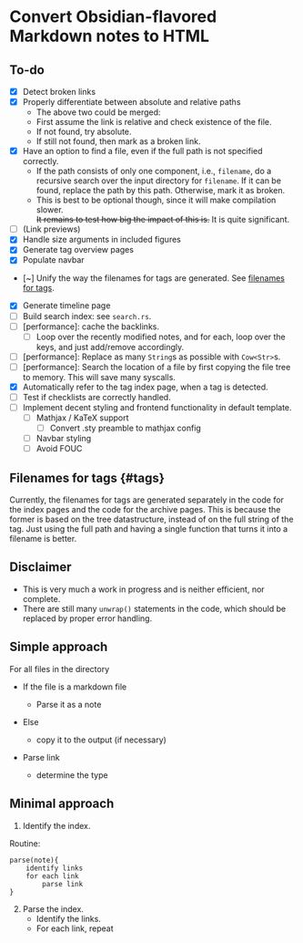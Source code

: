 # Convert Obsidian-flavored Markdown notes to HTML

## To-do 
- [x] Detect broken links
- [x] Properly differentiate between absolute and relative paths
    - The above two could be merged:
    -   First assume the link is relative and check existence of the file. 
    -   If not found, try absolute. 
    -   If still not found, then mark as a broken link.
- [x] Have an option to find a file, even if the full path is not specified correctly. 
    - If the path consists of only one component, i.e., `filename`, do a recursive search over the input directory for `filename`. If it can be found, replace the path by this path. Otherwise, mark it as broken. 
    - This is best to be optional though, since it will make compilation slower.  
    ~~It remains to test how big the impact of this is.~~ It is quite significant.
- [ ] (Link previews)
- [x] Handle size arguments in included figures
- [x] Generate tag overview pages 
- [x] Populate navbar
- [~] Unify the way the filenames for tags are generated. See [filenames for tags](#tags).
- [x] Generate timeline page
- [ ] Build search index: see `search.rs`. 
- [ ] [performance]: cache the backlinks.
    - [ ] Loop over the recently modified notes, and for each, loop over the keys, and just add/remove accordingly.
- [ ] [performance]: Replace as many `String`s as possible with `Cow<Str>`s.
- [ ] [performance]: Search the location of a file by first copying the file tree to memory. This will save many syscalls.
- [x] Automatically refer to the tag index page, when a tag is detected.
- [ ] Test if checklists are correctly handled.
- [ ] Implement decent styling and frontend functionality in default template.
    - [ ] Mathjax / KaTeX support 
        - [ ] Convert .sty preamble to mathjax config
    - [ ] Navbar styling
    - [ ] Avoid FOUC

## Filenames for tags {#tags}

Currently, the filenames for tags are generated separately in the code for the index 
pages and the code for the archive pages. This is because the former is based on 
the tree datastructure, instead of on the full string of the tag. 
Just using the full path and having a single function that turns it into a filename is better.


## Disclaimer 

- This is very much a work in progress and is neither efficient, nor complete. 
- There are still many `unwrap()` statements in the code, which should be replaced by proper error handling.

## Simple approach 

For all files in the directory 
- If the file is a markdown file
    - Parse it as a note
- Else
    - copy it to the output (if necessary) 


- Parse link
    - determine the type


## Minimal approach

1. Identify the index.

Routine: 
```
parse(note){ 
    identify links 
    for each link
        parse link
}
```
2. Parse the index. 
    - Identify the links.
    - For each link, repeat 
